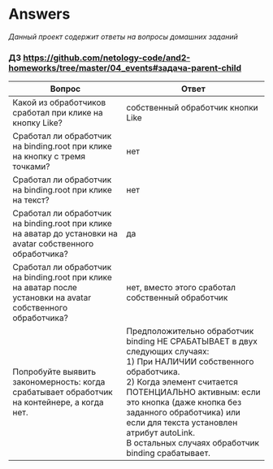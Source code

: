 # Answers

_Данный проект содержит ответы на вопросы домашних заданий_

### __ДЗ__ https://github.com/netology-code/and2-homeworks/tree/master/04_events#задача-parent-child

|__Вопрос__|__Ответ__|
|---|---|
|Какой из обработчиков сработал при клике на кнопку Like?|собственный обработчик кнопки Like|
|Сработал ли обработчик на binding.root при клике на кнопку с тремя точками?|нет|
|Сработал ли обработчик на binding.root при клике на текст?|нет|
|Сработал ли обработчик на binding.root при клике на аватар до установки на avatar собственного обработчика?|да|
|Сработал ли обработчик на binding.root при клике на аватар после установки на avatar собственного обработчика?|нет, вместо этого сработал собственный обработчик|
|Попробуйте выявить закономерность: когда срабатывает обработчик на контейнере, а когда нет.|Предположительно обработчик binding НЕ СРАБАТЫВАЕТ в двух следующих случаях: <BR>1) При НАЛИЧИИ собственного обработчика. <BR>2) Когда элемент считается ПОТЕНЦИАЛЬНО активным: если это кнопка (даже кнопка без заданного обработчика) или если для текста установлен атрибут autoLink. <BR>В остальных случаях обработчик binding срабатывает.|


